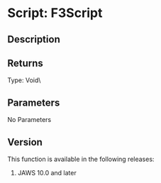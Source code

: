 # Script: F3Script

## Description

## Returns

Type: Void\

## Parameters

No Parameters

## Version

This function is available in the following releases:

1.  JAWS 10.0 and later

